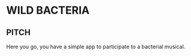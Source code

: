 # WILD BACTERIA

## PITCH

Here you go, you have a simple app to participate to a bacterial musical. 